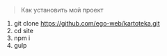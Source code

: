 > Как установить мой проект

1. git clone https://github.com/ego-web/kartoteka.git
2. cd site
4. npm i
5. gulp
